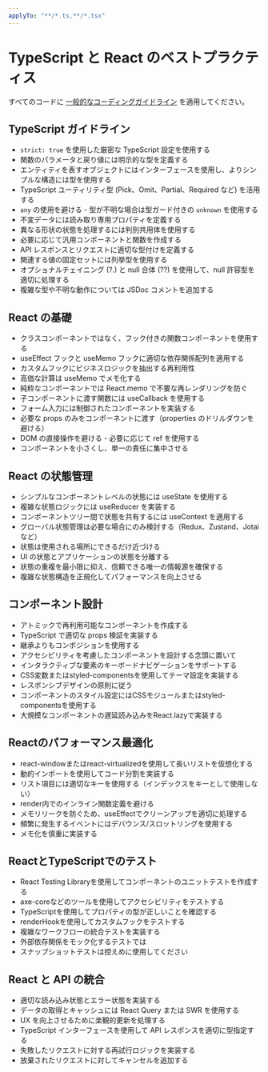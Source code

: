 ```yaml
---
applyTo: "**/*.ts,**/*.tsx"
---
```

# TypeScript と React のベストプラクティス

すべてのコードに [一般的なコーディングガイドライン](./general-coding.instructions.md) を適用してください。

## TypeScript ガイドライン
- `strict: true` を使用した厳密な TypeScript 設定を使用する
- 関数のパラメータと戻り値には明示的な型を定義する
- エンティティを表すオブジェクトにはインターフェースを使用し、よりシンプルな構造には型を使用する
- TypeScript ユーティリティ型 (Pick、Omit、Partial、Required など) を活用する
- `any` の使用を避ける - 型が不明な場合は型ガード付きの `unknown` を使用する
- 不変データには読み取り専用プロパティを定義する
- 異なる形状の状態を処理するには判別共用体を使用する
- 必要に応じて汎用コンポーネントと関数を作成する
- API レスポンスとリクエストに適切な型付けを定義する
- 関連する値の固定セットには列挙型を使用する
- オプショナルチェイニング (?.) と null 合体 (??) を使用して、null 許容型を適切に処理する
- 複雑な型や不明な動作については JSDoc コメントを追加する

## React の基礎
- クラスコンポーネントではなく、フック付きの関数コンポーネントを使用する
- useEffect フックと useMemo フックに適切な依存関係配列を適用する
- カスタムフックにビジネスロジックを抽出する再利用性
- 高価な計算は useMemo でメモ化する
- 純粋なコンポーネントでは React.memo で不要な再レンダリングを防ぐ
- 子コンポーネントに渡す関数には useCallback を使用する
- フォーム入力には制御されたコンポーネントを実装する
- 必要な props のみをコンポーネントに渡す（properties のドリルダウンを避ける）
- DOM の直接操作を避ける - 必要に応じて ref を使用する
- コンポーネントを小さくし、単一の責任に集中させる

## React の状態管理
- シンプルなコンポーネントレベルの状態には useState を使用する
- 複雑な状態ロジックには useReducer を実装する
- コンポーネントツリー間で状態を共有するには useContext を適用する
- グローバル状態管理は必要な場合にのみ検討する（Redux、Zustand、Jotai など）
- 状態は使用される場所にできるだけ近づける
- UI の状態とアプリケーションの状態を分離する
- 状態の重複を最小限に抑え、信頼できる唯一の情報源を確保する
- 複雑な状態構造を正規化してパフォーマンスを向上させる

## コンポーネント設計
- アトミックで再利用可能なコンポーネントを作成する
- TypeScript で適切な props 検証を実装する
- 継承よりもコンポジションを使用する
- アクセシビリティを考慮したコンポーネントを設計する念頭に置いて
- インタラクティブな要素のキーボードナビゲーションをサポートする
- CSS変数またはstyled-componentsを使用してテーマ設定を実装する
- レスポンシブデザインの原則に従う
- コンポーネントのスタイル設定にはCSSモジュールまたはstyled-componentsを使用する
- 大規模なコンポーネントの遅延読み込みをReact.lazyで実装する

## Reactのパフォーマンス最適化
- react-windowまたはreact-virtualizedを使用して長いリストを仮想化する
- 動的インポートを使用してコード分割を実装する
- リスト項目には適切なキーを使用する（インデックスをキーとして使用しない）
- render内でのインライン関数定義を避ける
- メモリリークを防ぐため、useEffectでクリーンアップを適切に処理する
- 頻繁に発生するイベントにはデバウンス/スロットリングを使用する
- メモ化を慎重に実装する

## ReactとTypeScriptでのテスト
- React Testing Libraryを使用してコンポーネントのユニットテストを作成する
- axe-coreなどのツールを使用してアクセシビリティをテストする
- TypeScriptを使用してプロパティの型が正しいことを確認する
- renderHookを使用してカスタムフックをテストする
- 複雑なワークフローの統合テストを実装する
- 外部依存関係をモック化するテストでは
- スナップショットテストは控えめに使用してください

## React と API の統合
- 適切な読み込み状態とエラー状態を実装する
- データの取得とキャッシュには React Query または SWR を使用する
- UX を向上させるために楽観的更新を処理する
- TypeScript インターフェースを使用して API レスポンスを適切に型指定する
- 失敗したリクエストに対する再試行ロジックを実装する
- 放棄されたリクエストに対してキャンセルを追加する
